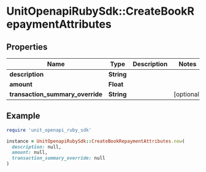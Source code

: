 # UnitOpenapiRubySdk::CreateBookRepaymentAttributes

## Properties

| Name | Type | Description | Notes |
| ---- | ---- | ----------- | ----- |
| **description** | **String** |  |  |
| **amount** | **Float** |  |  |
| **transaction_summary_override** | **String** |  | [optional] |

## Example

```ruby
require 'unit_openapi_ruby_sdk'

instance = UnitOpenapiRubySdk::CreateBookRepaymentAttributes.new(
  description: null,
  amount: null,
  transaction_summary_override: null
)
```

